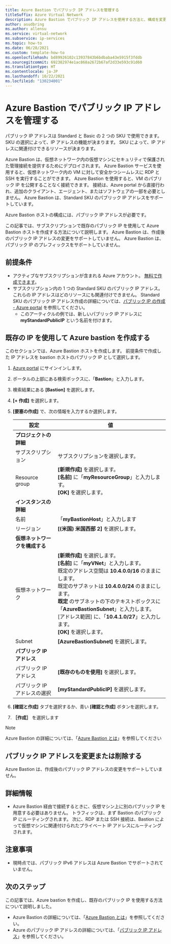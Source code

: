 ```yaml
---
title: Azure Bastion でパブリック IP アドレスを管理する
titleSuffix: Azure Virtual Network
description: Azure Bastion でパブリック IP アドレスを使用する方法と、構成を変更する方法について説明します。
author: asudbring
ms.author: allensu
ms.service: virtual-network
ms.subservice: ip-services
ms.topic: how-to
ms.date: 06/28/2021
ms.custom: template-how-to
ms.openlocfilehash: bd89926102c13937843b6bdbaba43e5915f3fddb
ms.sourcegitcommit: 692382974e1ac868a2672b67af2d33e593c91d60
ms.translationtype: HT
ms.contentlocale: ja-JP
ms.lasthandoff: 10/22/2021
ms.locfileid: "130234001"
---
```

# <a name="manage-a-public-ip-address-with-azure-bastion"></a>Azure Bastion でパブリック IP アドレスを管理する

パブリック IP アドレスは Standard と Basic の 2 つの SKU で使用できます。 SKU の選択によって、IP アドレスの機能が決まります。 SKU によって、IP アドレスに関連付けできるリソースが決まります。

Azure Bastion は、仮想ネットワーク内の仮想マシンにセキュリティで保護された管理接続を提供するためにデプロイされます。 Azure Bastion サービスを使用すると、仮想ネットワーク内の VM に対して安全かつシームレスに RDP と SSH を実行することができます。 Azure Bastion を使用すると、VM のパブリック IP を公開することなく接続できます。 接続は、Azure portal から直接行われ、追加のクライアント、エージェント、またはソフトウェアの一部を必要としません。 Azure Bastion は、Standard SKU のパブリック IP アドレスをサポートしています。

Azure Bastion ホストの構成には、パブリック IP アドレスが必要です。

この記事では、サブスクリプションで既存のパブリック IP を使用して Azure Bastion ホストを作成する方法について説明します。 Azure Bastion は、作成後のパブリック IP アドレスの変更をサポートしていません。  Azure Bastion は、パブリック IP のプレフィックスをサポートしていません。

## <a name="prerequisites"></a>前提条件

- アクティブなサブスクリプションが含まれる Azure アカウント。 [無料で作成できます](https://azure.microsoft.com/free/?ref=microsoft.com&utm_source=microsoft.com&utm_medium=docs&utm_campaign=visualstudio)。
- サブスクリプション内の 1 つの Standard SKU のパブリック IP アドレス。 これらの IP アドレスはどのリソースにも関連付けできません。 Standard SKU のパブリック IP アドレス作成の詳細については、[パブリック IP の作成 - Azure portal](./create-public-ip-portal.md) を参照してください。
    - このアーティクルの例では、新しいパブリック IP アドレスに **myStandardPublicIP** という名前を付けます。

## <a name="create-azure-bastion-using-existing-ip"></a>既存の IP を使用して Azure bastion を作成する

このセクションでは、Azure Bastion ホストを作成します。 前提条件で作成した IP アドレスを bastion ホストのパブリック IP として選択します。

1. [Azure portal](https://portal.azure.com) にサインインします。

2. ポータルの上部にある検索ボックスに、「**Bastion**」と入力します。

3. 検索結果にある **[Bastion]** を選択します。

4. **[+ 作成]** を選択します。

5. **[要塞の作成]** で、次の情報を入力するか選択します。

    | 設定 | 値 | 
    | ------- | ----- |
    | **プロジェクトの詳細** |   |
    | サブスクリプション | サブスクリプションを選択します。 |
    | Resource group | **[新規作成]** を選択します。 </br> **[名前]** に「**myResourceGroup**」と入力します。 </br> **[OK]** を選択します。 |
    | **インスタンスの詳細** |  |
    | 名前 | 「**myBastionHost**」と入力します |
    | リージョン | **[(米国) 米国西部 2]** を選択します。 |
    | **仮想ネットワークを構成する** |   |
    | 仮想ネットワーク | **[新規作成]** を選択します。 </br> **[名前]** に「**myVNet**」と入力します。 </br> 既定のアドレス空間は **10.4.0.0/16** のままにします。 </br> 既定のサブネットは **10.4.0.0/24** のままにします。 </br> **既定** のサブネットの下のテキストボックスに「**AzureBastionSubnet**」と入力します。 </br> [アドレス範囲] に、「**10.4.1.0/27**」と入力します。 </br> **[OK]** を選択します。 |
    | Subnet | **[AzureBastionSubnet]** を選択します。 |
    | **パブリック IP アドレス** |   |
    | パブリック IP アドレス | **[既存のものを使用]** を選択します。 |
    | パブリック IP アドレスの選択 | **[myStandardPublicIP]** を選択します。 |

6. **[確認と作成]** タブを選択するか、青い **[確認と作成]** ボタンを選択します。

7. **［作成］** を選択します

> [!NOTE]
> Azure Bastion の詳細については、「[Azure Bastion とは](../../bastion/bastion-overview.md)」を参照してください

## <a name="change-or-remove-public-ip-address"></a>パブリック IP アドレスを変更または削除する

Azure Bastion は、作成後のパブリック IP アドレスの変更をサポートしていません。

## <a name="more-information"></a>詳細情報

* Azure Bastion 経由で接続するときに、仮想マシン上に別のパブリック IP を用意する必要はありません。 トラフィックは、まず Bastion のパブリック IP にルーティングされます。 次に、RDP または SSH 接続は、Bastion によって仮想マシンに関連付けられたプライベート IP アドレスにルーティングされます。 

## <a name="caveats"></a>注意事項

* 現時点では、パブリック IPv6 アドレスは Azure Bastion でサポートされていません。  

## <a name="next-steps"></a>次のステップ

この記事では、Azure bastion を作成し、既存のパブリック IP を使用する方法について説明しました。 

- Azure Bastion の詳細については、「[Azure Bastion とは](../../bastion/bastion-overview.md)」を参照してください。
- Azure のパブリック IP アドレスの詳細については、「[パブリック IP アドレス](./public-ip-addresses.md)」を参照してください。